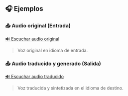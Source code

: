 ## 🎧 Ejemplos

### 📥 Audio original (Entrada)

[🔊 Escuchar audio original](audio_examples/input_audio.wav)

> Voz original en idioma de entrada.

### 📤 Audio traducido y generado (Salida)

[🔊 Escuchar audio traducido](audio_examples/output_audio.mp3)

> Voz traducida y sintetizada en el idioma de destino.